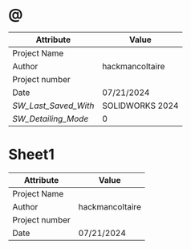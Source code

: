 # @
| Attribute | Value |
| ---  | ---     |
| Project Name |  |
| Author | hackmancoltaire |
| Project number |  |
| Date | 07/21/2024 |
| _SW_Last_Saved_With_ | SOLIDWORKS 2024 |
| _SW_Detailing_Mode_ | 0 |
# Sheet1
| Attribute | Value |
| ---  | ---     |
| Project Name |  |
| Author | hackmancoltaire |
| Project number |  |
| Date | 07/21/2024 |

